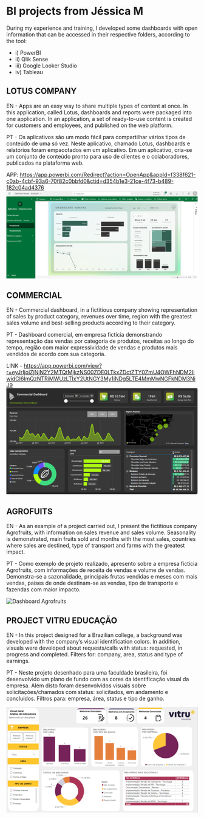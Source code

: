 # BI projects from Jéssica M 

During my experience and training, I developed some dashboards with open information that can be accessed in their respective folders, according to the tool:
- i) PowerBI
- ii) Qlik Sense
- iii) Google Looker Studio
- iv) Tableau


## LOTUS COMPANY

EN - Apps are an easy way to share multiple types of content at once. In this application, called Lotus, dashboards and reports were packaged into one application.
In an application, a set of ready-to-use content is created for customers and employees, and published on the web platform.

PT - Os aplicativos são um modo fácil para compartilhar vários tipos de conteúdo de uma só vez. Neste aplicativo, chamado Lotus, dashboards e relatórios foram empacotados em um aplicativo. 
Em um aplicativo, cria-se um conjunto de conteúdo pronto para uso de clientes e o colaboradores, publicados na plataforma web.

APP: https://app.powerbi.com/Redirect?action=OpenApp&appId=f338f621-c0ab-4cbf-93a6-70f82c0bbfd0&ctid=d354b1e3-21ce-4f73-b489-182c04ad4376
![Aplicativo Lotus](https://github.com/jessicabauer/BI_projects/blob/main/APLICATIVO%20PBI.png)



## COMMERCIAL 
EN - Commercial dashboard, in a fictitious company showing representation of sales by product category, revenues over time, region with the greatest sales volume and best-selling products according to their category.

PT - Dashboard comercial, em empresa fictícia demonstrando representação das vendas por categoria de produtos, receitas ao longo do tempo, região com maior expressividade de vendas e produtos mais vendidos  de acordo com sua categoria.

LINK - https://app.powerbi.com/view?r=eyJrIjoiZjNjN2Y2MTQtMjkzNS00ZDE0LTkxZDctZTY0ZmU4OWFhNDM2IiwidCI6ImQzNTRiMWUzLTIxY2UtNGY3My1iNDg5LTE4MmMwNGFkNDM3NiJ9
![Commercial Dashboard ](https://github.com/jessicabauer/BI_projects/blob/main/Dashboards%20PowerBI/Dashboard%20PBI%20-%20Commercial.PNG)

## AGROFUITS

EN - As an example of a project carried out, I present the fictitious company Agrofruits, with information on sales revenue and sales volume.
Seasonality is demonstrated, main fruits sold and months with the most sales, countries where sales are destined, type of transport and farms with the greatest impact.

PT - Como exemplo de projeto realizado, apresento sobre a empresa fictícia Agrofruits, com informações de receita de vendas e volume de vendas. 
Demonstra-se a sazonalidade, principais frutas vendidas e meses com mais vendas, países de onde destinam-se as vendas, tipo de transporte e fazendas com maior impacto.

![Dashboard Agrofruits ](https://github.com/jessicabauer/BI_projects/blob/main/Dashboards%20PowerBI/Sales%20PowerBI%20-%20J%C3%A9ssica%20M%20Bauer.png?raw=true)

## PROJECT VITRU EDUCAÇÃO

EN - In this project designed for a Brazilian college, a background was developed with the company’s visual identification colors.
In addition, visuals were developed about requests/calls with status: requested, in progress and completed. Filters for: company, area, status and type of earnings.

PT - Neste projeto desenhado para uma faculdade brasileira, foi desenvolvido um plano de fundo com as cores da identificação visual da empresa.
Além disto foram desenvolvidos visuais sobre solicitações/chamados com status: solicitados, em andamento e concluídos. Filtros para: empresa, área, status e tipo de ganho.

![Dashboard Vitru Educação ](https://github.com/jessicabauer/BI_projects/blob/main/Dashboards%20PowerBI/Dashboard%20PBI%20-%20Vitru%20Educa%C3%A7%C3%A3o.PNG?raw=true)
